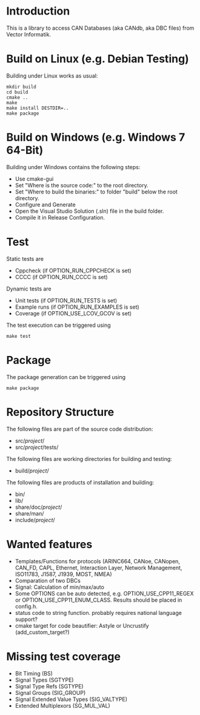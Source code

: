 # Introduction

This is a library to access CAN Databases (aka CANdb, aka DBC files) from Vector Informatik.

# Build on Linux (e.g. Debian Testing)

Building under Linux works as usual:

    mkdir build
    cd build
    cmake ..
    make
    make install DESTDIR=..
    make package

# Build on Windows (e.g. Windows 7 64-Bit)

Building under Windows contains the following steps:

* Use cmake-gui
* Set "Where is the source code:" to the root directory.
* Set "Where to build the binaries:" to folder "build" below the root directory.
* Configure and Generate
* Open the Visual Studio Solution (.sln) file in the build folder.
* Compile it in Release Configuration.

# Test

Static tests are

* Cppcheck (if OPTION_RUN_CPPCHECK is set)
* CCCC (if OPTION_RUN_CCCC is set)

Dynamic tests are

* Unit tests (if OPTION_RUN_TESTS is set)
* Example runs (if OPTION_RUN_EXAMPLES is set)
* Coverage (if OPTION_USE_LCOV_GCOV is set)

The test execution can be triggered using

    make test

# Package

The package generation can be triggered using

    make package

# Repository Structure

The following files are part of the source code distribution:

* src/_project_/
* src/_project_/tests/

The following files are working directories for building and testing:

* build/_project_/

The following files are products of installation and building:

* bin/
* lib/
* share/doc/_project_/
* share/man/
* include/_project_/

# Wanted features

* Templates/Functions for protocols (ARINC664, CANoe, CANopen, CAN_FD, CAPL, Ethernet, Interaction Layer, Network Management, ISO11783, J1587, J1939, MOST, NMEA)
* Comparation of two DBCs
* Signal: Calculation of min/max/auto
* Some OPTIONS can be auto detected, e.g. OPTION_USE_CPP11_REGEX or OPTION_USE_CPP11_ENUM_CLASS. Results should be placed in config.h.
* status code to string function. probably requires national language support?
* cmake target for code beautifier: Astyle or Uncrustify (add_custom_target?)

# Missing test coverage

* Bit Timing (BS)
* Signal Types (SGTYPE)
* Signal Type Refs (SGTYPE)
* Signal Groups (SIG_GROUP)
* Signal Extended Value Types (SIG_VALTYPE)
* Extended Multiplexors (SG_MUL_VAL)
